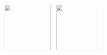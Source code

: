<div style="display: flex; flex-direction: row; justify-content: center; align-items: center; gap: 20px; flex-wrap: wrap;">
  
  <img height="150" src="https://github-readme-stats.vercel.app/api?username=hasindu-nagolla&show_icons=true&bg_color=00000000&hide_border=true&token=secrets.GH_TOKEN" />
  <img height="150" src="https://github-readme-stats.vercel.app/api/top-langs/?username=hasindu-nagolla&bg_color=00000000&hide_border=true&layout=compact&token=secrets.GH_TOKEN" />
  
</div>

